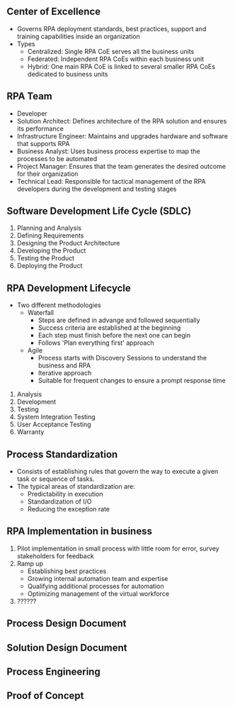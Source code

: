 ## Center of Excellence
- Governs RPA deployment standards, best practices, support and training capabilities inside an organization
- Types
    - Centralized: Single RPA CoE serves all the business units
    - Federated: Independent RPA CoEs within each business unit
    - Hybrid: One main RPA CoE is linked to several smaller RPA CoEs dedicated to business units

## RPA Team
- Developer
- Solution Architect: Defines architecture of the RPA solution and ensures its performance
- Infrastructure Engineer: Maintains and upgrades hardware and software that supports RPA
- Business Analyst: Uses business process expertise to map the processes to be automated
- Project Manager: Ensures that the team generates the desired outcome for their organization
- Technical Lead: Responsible for tactical management of the RPA developers during the development and testing stages
## Software Development Life Cycle (SDLC)
1. Planning and Analysis
2. Defining Requirements
3. Designing the Product Architecture
4. Developing the Product
5. Testing the Product
6. Deploying the Product
## RPA Development Lifecycle
- Two different methodologies
    - Waterfall
        - Steps are defined in advange and followed sequentially
        - Success criteria are established at the beginning
        - Each step must finish before the next one can begin
        - Follows 'Plan everything first' approach
    - Agile
        - Process starts with Discovery Sessions to understand the business and RPA
        - Iterative approach
        - Suitable for frequent changes to ensure a prompt response time
1. Analysis
2. Development
3. Testing
4. System Integration Testing
5. User Acceptance Testing
6. Warranty
## Process Standardization
- Consists of establishing rules that govern the way to execute a given task or sequence of tasks.
- The typical areas of standardization are:
    - Predictability in execution
    - Standardization of I/O
    - Reducing the exception rate
## RPA Implementation in business
1. Pilot implementation in small process with little room for error, survey stakeholders for feedback
2. Ramp up
    - Establishing best practices
    - Growing internal automation team and expertise
    - Qualifying additional processes for automation
    - Optimizing management of the virtual workforce
3. ??????



## Process Design Document
## Solution Design Document
## Process Engineering
## Proof of Concept
